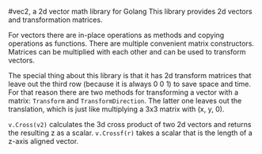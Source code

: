 #vec2, a 2d vector math library for Golang
This library provides 2d vectors and transformation matrices.

For vectors there are in-place operations as methods and copying operations as functions. There are multiple convenient matrix constructors. Matrices can be multiplied with each other and can be used to transform vectors.

The special thing about this library is that it has 2d transform matrices that leave out the third row (because it is always 0 0 1) to save space and time. For that reason there are two methods for transforming a vector with a matrix: `Transform` and `TransformDirection`. The latter one leaves out the translation, which is just like multiplying a 3x3 matrix with (x, y, 0).

`v.Cross(v2)` calculates the 3d cross product of two 2d vectors and returns the resulting z as a scalar. `v.Crossf(r)` takes a scalar that is the length of a z-axis aligned vector.
